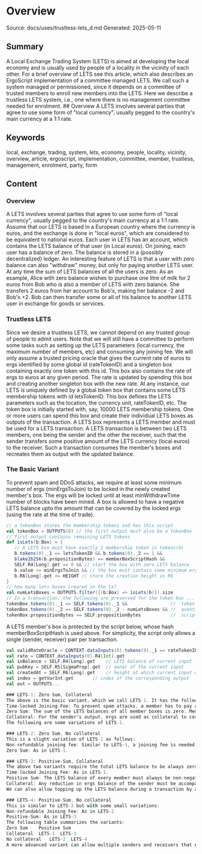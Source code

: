 # Overview
Source: docs/uses/trustless-lets_d.md
Generated: 2025-05-11

## Summary
A Local Exchange Trading System (LETS) is aimed at developing the local economy and is usually used by people of a locality in the vicinity of each other. For a brief overview of LETS see this article, which also describes an ErgoScript implementation of a committee managed LETS. We call such a system managed or permissioned, since it depends on a committee of trusted members to enroll new members into the LETS. Here we describe a trustless LETS system, i.e., one where there is no management committee needed for enrolment. ## Overview
A LETS involves several parties that agree to use some form of "local currency", usually pegged to the country's main currency at a 1:1 rate.

## Keywords
local, exchange, trading, system, lets, economy, people, locality, vicinity, overview, article, ergoscript, implementation, committee, member, trustless, management, enrolment, party, form

## Content
### Overview
A LETS involves several parties that agree to use some form of "local currency", usually pegged to the country's main currency at a 1:1 rate. Assume that our LETS is based in a European country where the currency is euros, and the exchange is done in "local euros", which are considered to be equivalent to national euros.
Each user in LETS has an account, which contains the LETS balance of that user (in Local euros). On joining, each user has a balance of zero. The balance is stored in a (possibly decentralized) ledger. An interesting feature of LETS is that a user with zero balance can also "withdraw" money, but only for paying another LETS user. At any time the sum of LETS balances of all the users is zero.
As an example, Alice with zero balance wishes to purchase one litre of milk for 2 euros from Bob who is also a member of LETS with zero balance. She transfers 2 euros from her account to Bob's, making her balance -2 and Bob's +2. Bob can then transfer some or all of his balance to another LETS user in exchange for goods or services.

### Trustless LETS
Since we desire a trustless LETS, we cannot depend on any trusted group of people to admit users. Note that we will still have a committee to perform some tasks such as setting up the LETS parameters (local currency, the maximum number of members, etc) and consuming any joining fee.
We will only assume a trusted pricing oracle that gives the current rate of euros to ergs identified by some global id (rateTokenID) and a singleton box containing exactly one token with this id. This box also contains the rate of ergs to euros at any given period. The rate is updated by spending this box and creating another singleton box with the new rate.
At any instance, our LETS is uniquely defined by a global token box that contains some LETS membership tokens with id letsTokenID. This box defines the LETS parameters such as the location, the currency unit, rateTokenID, etc. The token box is initially started with, say, 10000 LETS membership tokens. One or more users can spend this box and create their individual LETS boxes as outputs of the transaction.
A LETS box represents a LETS member and must be used for a LETS transaction. A LETS transaction is between two LETS members, one being the sender and the other the receiver, such that the sender transfers some positive amount of the LETS currency (local euros) to the receiver. Such a transaction consumes the member's boxes and recreates them as output with the updated balance.

### The Basic Variant
To prevent spam and DDoS attacks, we require at least some minimum number of ergs (minErgsToJoin) to be locked in the newly created member's box. The ergs will be locked until at least minWithdrawTime number of blocks have been mined. A box is allowed to have a negative LETS balance upto the amount that can be covered by the locked ergs (using the rate at the time of trade).
```scala
// a tokenBox stores the membership tokens and has this script
val tokenBox = OUTPUTS(0) // the first output must also be a tokenBox
// first output contains remaining LETS tokens
def isLets(b:Box) = {
   // A LETS box must have exactly 1 membership token in tokens(0)
   b.tokens(0)._1 == letsTokenID && b.tokens(0)._2 == 1 &&
   blake2b256(b.propositionBytes) == memberBoxScriptHash &&
   SELF.R4[Long].get == 0 && // start the box with zero LETS balance
   b.value >= minErgsToJoin && // the box must contain some minimum ergs
   b.R6[Long].get <= HEIGHT // store the creation height in R6
}
// how many lets boxes creared in the tx?
val numLetsBoxes = OUTPUTS.filter({(b:Box) => isLets(b)}).size
// In a transaction, the following are preserved for the token box ...
tokenBox.tokens(0)._1 == SELF.tokens(0)._1 &&                //  token id
tokenBox.tokens(0)._2 == SELF.tokens(0)._2 - numLetsBoxes && //  quantity
tokenBox.propositionBytes == SELF.propositionBytes           //  script
```
A LETS member's box is protected by the script below, whose hash memberBoxScriptHash is used above. For simplicity, the script only allows a single (sender, receiver) pair per transaction.
```scala
val validRateOracle = CONTEXT.dataInputs(0).tokens(0)._1 == rateTokenID
val rate = CONTEXT.dataInputs(0).R4[Int].get
val inBalance = SELF.R4[Long].get    // LETS balance of current input
val pubKey = SELF.R5[SigmaProp].get  // owner of the current input
val createdAt = SELF.R6[Long].get    // height at which current input was mined
val index = getVarInt.get       // index of the corresponding output
val out = OUTPUTS...

### LETS-1: Zero Sum, Collateral
The above is the basic variant, which we call LETS-1. It has the following features:
Time-locked Joining-Fee: To prevent spam attacks, a member has to pay a certain minimum fee in ergs at the time of joining. This fee is refundable but only after a predefined number of blocks.
Zero Sum: The sum of the LETS balances of all member boxes is zero. Member boxes are allowed to have a negative balance as long as it is within a certain limit.
Collateral: For the sender's output, ergs are used as collateral to cover negative LETS balance at the current exchange rate.
The following are some variations of LETS-1.

### LETS-2: Zero Sum, No collateral
This is a slight variation of LETS-1 as follows:
Non-refundable joining fee: Similar to LETS-1, a joining fee is needed to prevent spam attacks. However, unlike LETS-1, this fee is non-refundable and must be sent to some predefined management committee.
Zero Sum: As in LETS-1.

### LETS-3: Positive-Sum, Collateral
The above two variants require the total LETS balance to be always zero. Here we consider a positive value for this sum. In particular, this variant has the following properties:
Time-locked Joining Fee: As in LETS-1.
Positive Sum: The LETS balance of every member must always be non-negative. This ensures that the sum of the LETS balances of all member boxes is positive. The initial LETS balance is set to a positive value based on the joining fee at the current rate, capped to some maximum value.
Collateral: Any reduction in ergs balance of the sender must be accompanied by a reduction of the corresponding LETS balance at the current exchange rate.
We can also allow topping up the LETS balance during a transaction by adding the equivalent amount of ergs.

### LETS-4: Positive-Sum, No collateral
This is similar to LETS-3 but with some small variations:
Non-refundable Joining Fee: As in LETS-2
Positive-Sum: As in LETS-3
The following table summarizes the variants:
Zero Sum    Positive Sum
Collateral  LETS-1  LETS-3
No collateral   LETS-2  LETS-4
A more advanced variant can allow multiple senders and receivers that do not have to be in pairs.
